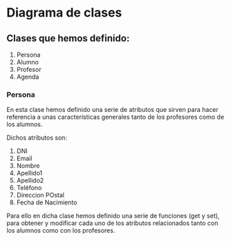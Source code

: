 # Diagrama de clases

## Clases que hemos definido:
1. Persona
2. Alumno
3. Profesor
4. Agenda

### Persona
En esta clase hemos definido una serie de atributos que sirven para hacer referencia a unas características generales tanto de los profesores como de los alumnos.

Dichos atributos son:
1. DNI
2. Email
3. Nombre
4. Apellido1
5. Apellido2
6. Teléfono
7. Direccion POstal
8. Fecha de Nacimiento

Para ello en dicha clase hemos definido una serie de funciones (get y set), para obtener y modificar cada uno de los atributos relacionados tanto con los alumnos como con los profesores.

